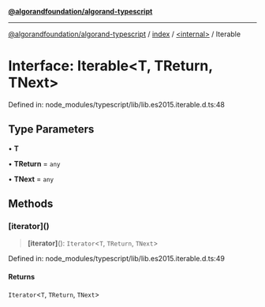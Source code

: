 [**@algorandfoundation/algorand-typescript**](../../../README.md)

***

[@algorandfoundation/algorand-typescript](../../../README.md) / [index](../../README.md) / [\<internal\>](../README.md) / Iterable

# Interface: Iterable\<T, TReturn, TNext\>

Defined in: node\_modules/typescript/lib/lib.es2015.iterable.d.ts:48

## Type Parameters

• **T**

• **TReturn** = `any`

• **TNext** = `any`

## Methods

### \[iterator\]()

> **\[iterator\]**(): `Iterator`\<`T`, `TReturn`, `TNext`\>

Defined in: node\_modules/typescript/lib/lib.es2015.iterable.d.ts:49

#### Returns

`Iterator`\<`T`, `TReturn`, `TNext`\>
